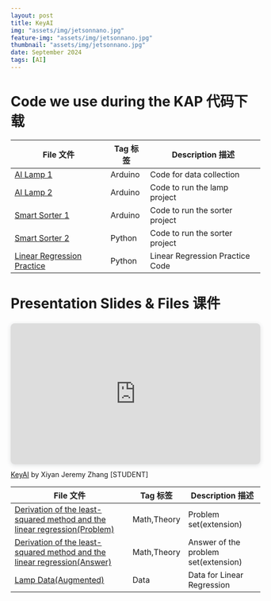 ```yaml
---
layout: post
title: KeyAI
img: "assets/img/jetsonnano.jpg"
feature-img: "assets/img/jetsonnano.jpg"
thumbnail: "assets/img/jetsonnano.jpg"
date: September 2024
tags: [AI]
---
```

# Code we use during the KAP 代码下载

| File 文件 | Tag 标签 | Description 描述 |
|-----------|----------|------------------|
| [AI Lamp 1](https://github.com/JeremyZXi/jeremyzxi.github.io/raw/master/files/lamp_dataCollection.zip) | Arduino | Code for data collection |
| [AI Lamp 2](https://github.com/JeremyZXi/jeremyzxi.github.io/raw/master/files/lamp_run.zip) | Arduino | Code to run the lamp project |
| [Smart Sorter 1](https://github.com/JeremyZXi/jeremyzxi.github.io/raw/master/files/sorter.zip) | Arduino | Code to run the sorter project |
| [Smart Sorter 2](https://github.com/JeremyZXi/jeremyzxi.github.io/raw/master/files/Sorter-inference.ipynb) | Python | Code to run the sorter project |
| [Linear Regression Practice](https://github.com/JeremyZXi/jeremyzxi.github.io/raw/master/files/LinearRegression.ipynb) | Python | Linear Regression Practice Code |


# Presentation Slides & Files 课件

<div style="position: relative; width: 100%; height: 0; padding-top: 56.2500%;
 padding-bottom: 0; box-shadow: 0 2px 8px 0 rgba(63,69,81,0.16); margin-top: 1.6em; margin-bottom: 0.9em; overflow: hidden;
 border-radius: 8px; will-change: transform;">
  <iframe loading="lazy" style="position: absolute; width: 100%; height: 100%; top: 0; left: 0; border: none; padding: 0;margin: 0;"
    src="https://www.canva.com/design/DAGMLDIFgIA/VMAjBHoIQGwLEGuPy9YBOQ/view?embed" allowfullscreen="allowfullscreen" allow="fullscreen">
  </iframe>
</div>
<a href="https:&#x2F;&#x2F;www.canva.com&#x2F;design&#x2F;DAGMLDIFgIA&#x2F;VMAjBHoIQGwLEGuPy9YBOQ&#x2F;view?utm_content=DAGMLDIFgIA&amp;utm_campaign=designshare&amp;utm_medium=embeds&amp;utm_source=link" target="_blank" rel="noopener">KeyAI</a> by Xiyan Jeremy Zhang [STUDENT]

| File 文件 | Tag 标签 | Description 描述 |
|-----------|----------|------------------|
| [Derivation of the least-squared method and the linear regression(Problem)](https://github.com/JeremyZXi/jeremyzxi.github.io/raw/master/files/LinearRegression.pdf) | Math,Theory| Problem set(extension) |
| [Derivation of the least-squared method and the linear regression(Answer)](https://github.com/JeremyZXi/jeremyzxi.github.io/raw/master/files/LinearRegression_ans.pdf) | Math,Theory| Answer of the problem set(extension) |
| [Lamp Data(Augmented)](https://github.com/JeremyZXi/jeremyzxi.github.io/raw/master/files/augmented_data.csv) | Data| Data for Linear Regression |